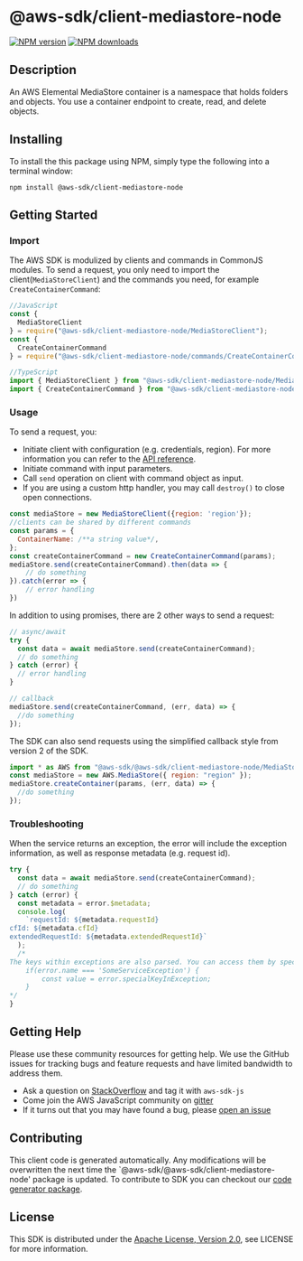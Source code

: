 # @aws-sdk/client-mediastore-node

[![NPM version](https://img.shields.io/npm/v/@aws-sdk/client-mediastore-node/preview.svg)](https://www.npmjs.com/package/@aws-sdk/client-mediastore-node)
[![NPM downloads](https://img.shields.io/npm/dm/@aws-sdk/client-mediastore-node.svg)](https://www.npmjs.com/package/@aws-sdk/client-mediastore-node)

## Description

<p>An AWS Elemental MediaStore container is a namespace that holds folders and objects. You use a container endpoint to create, read, and delete objects. </p>

## Installing

To install the this package using NPM, simply type the following into a terminal window:

```
npm install @aws-sdk/client-mediastore-node
```

## Getting Started

### Import

The AWS SDK is modulized by clients and commands in CommonJS modules. To send a request, you only need to import the client(`MediaStoreClient`) and the commands you need, for example `CreateContainerCommand`:

```javascript
//JavaScript
const {
  MediaStoreClient
} = require("@aws-sdk/client-mediastore-node/MediaStoreClient");
const {
  CreateContainerCommand
} = require("@aws-sdk/client-mediastore-node/commands/CreateContainerCommand");
```

```javascript
//TypeScript
import { MediaStoreClient } from "@aws-sdk/client-mediastore-node/MediaStoreClient";
import { CreateContainerCommand } from "@aws-sdk/client-mediastore-node/commands/CreateContainerCommand";
```

### Usage

To send a request, you:

- Initiate client with configuration (e.g. credentials, region). For more information you can refer to the [API reference][].
- Initiate command with input parameters.
- Call `send` operation on client with command object as input.
- If you are using a custom http handler, you may call `destroy()` to close open connections.

```javascript
const mediaStore = new MediaStoreClient({region: 'region'});
//clients can be shared by different commands
const params = {
  ContainerName: /**a string value*/,
};
const createContainerCommand = new CreateContainerCommand(params);
mediaStore.send(createContainerCommand).then(data => {
    // do something
}).catch(error => {
    // error handling
})
```

In addition to using promises, there are 2 other ways to send a request:

```javascript
// async/await
try {
  const data = await mediaStore.send(createContainerCommand);
  // do something
} catch (error) {
  // error handling
}
```

```javascript
// callback
mediaStore.send(createContainerCommand, (err, data) => {
  //do something
});
```

The SDK can also send requests using the simplified callback style from version 2 of the SDK.

```javascript
import * as AWS from "@aws-sdk/@aws-sdk/client-mediastore-node/MediaStore";
const mediaStore = new AWS.MediaStore({ region: "region" });
mediaStore.createContainer(params, (err, data) => {
  //do something
});
```

### Troubleshooting

When the service returns an exception, the error will include the exception information, as well as response metadata (e.g. request id).

```javascript
try {
  const data = await mediaStore.send(createContainerCommand);
  // do something
} catch (error) {
  const metadata = error.$metadata;
  console.log(
    `requestId: ${metadata.requestId}
cfId: ${metadata.cfId}
extendedRequestId: ${metadata.extendedRequestId}`
  );
  /*
The keys within exceptions are also parsed. You can access them by specifying exception names:
    if(error.name === 'SomeServiceException') {
        const value = error.specialKeyInException;
    }
*/
}
```

## Getting Help

Please use these community resources for getting help. We use the GitHub issues for tracking bugs and feature requests and have limited bandwidth to address them.

- Ask a question on [StackOverflow](https://stackoverflow.com/questions/tagged/aws-sdk-js) and tag it with `aws-sdk-js`
- Come join the AWS JavaScript community on [gitter](https://gitter.im/aws/aws-sdk-js-v3)
- If it turns out that you may have found a bug, please [open an issue](https://github.com/aws/aws-sdk-js-v3/issues)

## Contributing

This client code is generated automatically. Any modifications will be overwritten the next time the `@aws-sdk/@aws-sdk/client-mediastore-node' package is updated. To contribute to SDK you can checkout our [code generator package][].

## License

This SDK is distributed under the
[Apache License, Version 2.0](http://www.apache.org/licenses/LICENSE-2.0),
see LICENSE for more information.

[code generator package]: https://github.com/aws/aws-sdk-js-v3/tree/master/packages/service-types-generator
[api reference]: https://docs.aws.amazon.com/AWSJavaScriptSDK/latest/
